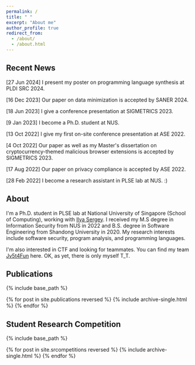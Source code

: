 ```yaml
---
permalink: /
title: " "
excerpt: "About me"
author_profile: true
redirect_from: 
  - /about/
  - /about.html
---
```



## Recent News
[27 Jun 2024] I present my poster on programming language synthesis at PLDI SRC 2024.

[16 Dec 2023] Our paper on data minimization is accepted by SANER 2024.

[18 Jun 2023] I give a conference presentation at SIGMETRICS 2023.

[9 Jan 2023] I become a Ph.D. student at NUS.

[13 Oct 2022] I give my first on-site conference presentation at ASE 2022.

[4 Oct 2022] Our paper as well as my Master's dissertation on cryptocurrency-themed malicious browser extensions is accepted by SIGMETRICS 2023.

[17 Aug 2022] Our paper on privacy compliance is accepted by ASE 2022.

[28 Feb 2022] I become a research assistant in PLSE lab at NUS. :)

## About
I'm a Ph.D. student in PLSE lab at National University of Singapore (School of Computing), working with [Ilya Sergey](https://ilyasergey.net/). I received my M.S degree in Information Security from NUS in 2022 and B.S. degree in Software Engineering from Shandong University in 2020. My research interests include software security, program analysis, and programming languages.

I'm also interested in CTF and looking for teammates. You can find my team [Jv5t4Fun](https://ctftime.org/team/164352) here. OK, as yet, there is only myself T_T.


## Publications
{% include base_path %}

{% for post in site.publications reversed %}
  {% include archive-single.html %}
{% endfor %}


## Student Research Competition
{% include base_path %}

{% for post in site.srcompetitions reversed %}
  {% include archive-single.html %}
{% endfor %}

